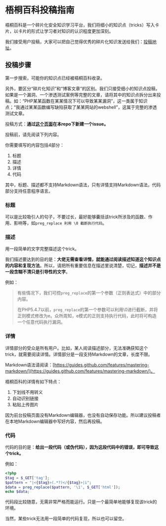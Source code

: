 # 梧桐百科投稿指南

梧桐百科是一个碎片化安全知识学习平台，我们将细小的知识点（tricks）写入卡片，以卡片的形式让学习者对知识的认识程度更加深刻。

我们接受用户投稿，大家可以把自己觉得优秀的碎片化知识发送给我们：[投稿地址][1]。

## 投稿步骤

第一步搜索，可能你的知识点已经被梧桐百科收录。

另外，要区分“碎片化知识”和“博客文章”的区别。我们只接受细小的知识点投稿，如果是一个漏洞、一个渗透测试案例等完整的文章，请将其中的知识点拆分出来投稿。如：“PHP某某函数在某某情况下可以导致某某漏洞”，这一类属于知识点；“我通过某某函数编写缺陷获取了某某网站的webshell”，这属于完整的渗透测试文章。

投稿方式：**通过[这个页面][1]在本repo下新建一个issue。**

投稿前，请先阅读下列内容。

你需要填写的内容包括4部分：

1. 标题
2. 描述
3. 详情
4. 代码

其中，标题、描述都不支持Markdown语法，只有详情支持Markdown语法，代码部分支持任意程序语言。

### 标题

可以是比较吸引人的句子，不要过长，最好能够囊括该trick所涉及的函数、作用、影响等，如`preg_replace 利用 \0 截断执行代码`。

### 描述

用一段简单的文字完整描述这个trick。

我们描述要达到的目的是：**大佬无需查看详情，就能通过阅读描述知道这个知识点的内容和复现方法**。所以，请把所有重要信息在描述里说清楚，切记，**描述并不是一段含糊不清只是引导性的文字**。

例如：

> 有些情况下，我们可控`preg_replace`的第一个参数（正则表达式）中的部分内容。
> 
> 在PHP5.4.7以前，`preg_replace`的第一个参数可以利用\0进行截断，并将正则模式修改为e。众所周知，e模式的正则支持执行代码，此时将可构造一个任意代码执行漏洞。

### 详情

详情部分的受众是所有用户。比如，某人阅读描述部分，无法准确获知这个trick，就需要阅读详情。详情部分是一段支持Markdown的文章，长度不限。

Markdown语法请阅读：[https://guides.github.com/features/mastering-markdown/](https://guides.github.com/features/mastering-markdown/)。

梧桐百科的详情有如下特点：

1. 下划线不用转义
2. 自动识别链接
3. 粘贴上传图片

因为前台投稿页面没有Markdown编辑器，也没有自动保存功能。所以建议投稿者在本地Markdown编辑器中写好内容，然后再投稿。

### 代码

代码的目的是：**给出一段代码（或伪代码），因为这段代码中的错误，即可导致这个trick。**

例如：

```php
<?php
$tag = $_GET['tag'];
$pattern = "|<{$tag}>(.*?)</{$tag}>|i";
$data = preg_replace($pattern, '\1', $_GET['html']);
echo $data;
```

代码段比较随意，无需非常严格而能运行。只是一个最简单地能够复现该trick的环境。

当然，某些trick无法用一段简单的代码复现，所以也可以留空。

[1]: https://github.com/tricking-io/contribution/issues/new?template=trick--.md
